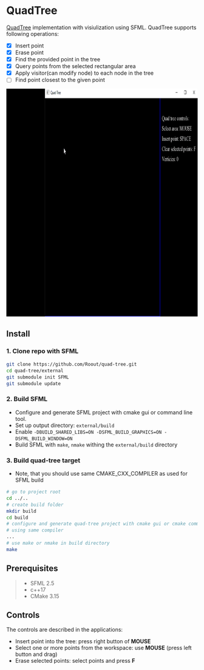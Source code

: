 # QuadTree

[QuadTree](https://en.wikipedia.org/wiki/Quadtree) implementation with visiulization using SFML.
QuadTree supports following operations:

- [x] Insert point
- [x] Erase point
- [x] Find the provided point in the tree
- [x] Query points from the selected rectangular area
- [x] Apply visitor(can modify node) to each node in the tree
- [ ] Find point closest to the given point

<img src="https://github.com/Roout/quad-tree/blob/master/docs/quadtree.gif" width="1000" height="600" />

## Install

### 1. Clone repo with SFML

```bash
git clone https://github.com/Roout/quad-tree.git
cd quad-tree/external
git submodule init SFML
git submodule update
```

### 2. Build SFML

- Configure and generate SFML project with cmake gui or command line tool.
- Set up output directory: `external/build`
- Enable `-DBUILD_SHARED_LIBS=ON -DSFML_BUILD_GRAPHICS=ON -DSFML_BUILD_WINDOW=ON`
- Build SFML with `make`, `nmake` withing the `external/build` directory

### 3. Build quad-tree target

- Note, that you should use same CMAKE_CXX_COMPILER as used for SFML build

```bash
# go to project root 
cd ../.. 
# create build folder
mkdir build
cd build
# configure and generate quad-tree project with cmake gui or cmake command line tool
# using same compiler
...
# use make or nmake in build directory
make 
```

## Prerequisites

> - SFML 2.5
> - c++17
> - CMake 3.15

## Controls

The controls are described in the applications:

- Insert point into the tree: press right button of **MOUSE**
- Select one or more points from the workspace: use **MOUSE** (press left button and drag)
- Erase selected points: select points and press **F**
